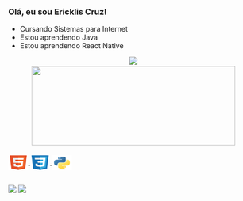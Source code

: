 ### Olá, eu sou Ericklis Cruz!



- Cursando Sistemas para Internet
- Estou aprendendo Java
- Estou aprendendo React Native
<div align="center">
  <a href="https://github.com/erickliscruz">
  <img height="160em" src="https://github-readme-stats.vercel.app/api?username=erickliscruz&show_icons=true&theme=dark&include_all_commits=true&count_private=true"/>
    <br>
  <img height="160em" width = "410em" src="https://github-readme-stats.vercel.app/api/top-langs/?username=erickliscruz&layout=compact&langs_count=100&theme=dark"/>
</div>
<div style="display: inline_block"><br>
  <img align="center" alt="Ericklis-HTML" height="30" width="40" src="https://raw.githubusercontent.com/devicons/devicon/master/icons/html5/html5-original.svg">
  <img align="center" alt="Ericklis-CSS" height="30" width="40" src="https://raw.githubusercontent.com/devicons/devicon/master/icons/css3/css3-original.svg">
  <img align="center" alt="Ericklis-Python" height="30" width="40" src="https://raw.githubusercontent.com/devicons/devicon/master/icons/python/python-original.svg">
</div>
  
   ##
 
<div> 
  <a href="https://www.linkedin.com/in/ericklis-cruz-a56908206?lipi=urn%3Ali%3Apage%3Ad_flagship3_profile_view_base_contact_details%3BC%2BXwE3iQT96HUzQklhgMig%3D%3D" target="_blank"><img src="https://img.shields.io/badge/-LinkedIn-%230077B5?style=for-the-badge&logo=linkedin&logoColor=white" target="_blank"></a>
  <a href="https://www.instagram.com/ericklisrpdc/" target="_blank"><img src="https://img.shields.io/badge/Instagram-E4405F?style=for-the-badge&logo=instagram&logoColor=white" target="_blank"></a>
  
  
 </div>
